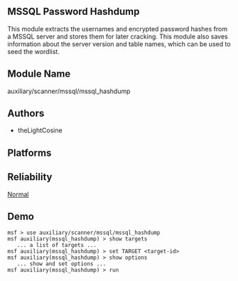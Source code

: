 ## MSSQL Password Hashdump

This module extracts the usernames and encrypted password 
hashes from a MSSQL server and stores them for later 
cracking. This module also saves information about the 
server version and table names, which can be used to seed 
the wordlist.


## Module Name
auxiliary/scanner/mssql/mssql_hashdump

## Authors
* theLightCosine





## Platforms


## Reliability
[Normal](https://github.com/rapid7/metasploit-framework/wiki/Exploit-Ranking)

## Demo

```
msf > use auxiliary/scanner/mssql/mssql_hashdump
msf auxiliary(mssql_hashdump) > show targets
   ... a list of targets ...
msf auxiliary(mssql_hashdump) > set TARGET <target-id>
msf auxiliary(mssql_hashdump) > show options
   ... show and set options ...
msf auxiliary(mssql_hashdump) > run
```
    
    